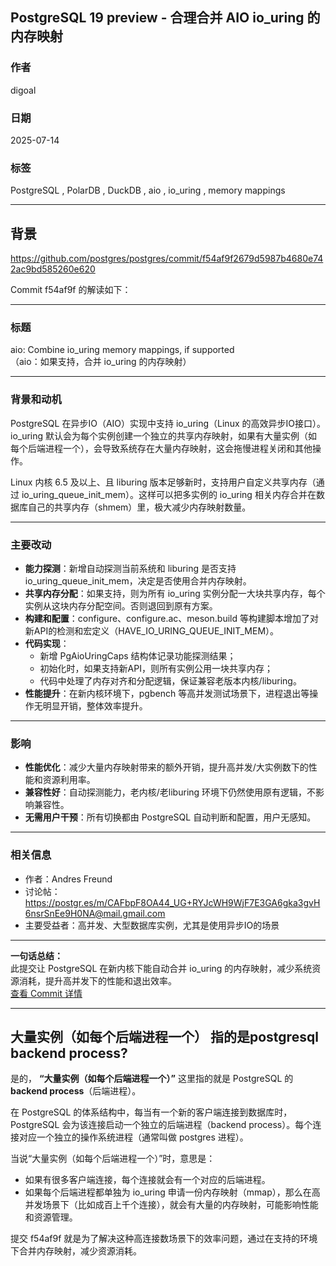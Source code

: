 ## PostgreSQL 19 preview - 合理合并 AIO io_uring 的内存映射  
                          
### 作者                          
digoal                          
                          
### 日期                          
2025-07-14                          
                          
### 标签                          
PostgreSQL , PolarDB , DuckDB , aio , io_uring , memory mappings    
                          
----                          
                          
## 背景               
https://github.com/postgres/postgres/commit/f54af9f2679d5987b4680e742ac9bd585260e620          
          
Commit f54af9f 的解读如下：  
  
---  
  
### 标题    
aio: Combine io_uring memory mappings, if supported    
（aio：如果支持，合并 io_uring 的内存映射）  
  
---  
  
### 背景和动机  
  
PostgreSQL 在异步IO（AIO）实现中支持 io_uring（Linux 的高效异步IO接口）。io_uring 默认会为每个实例创建一个独立的共享内存映射，如果有大量实例（如每个后端进程一个），会导致系统存在大量内存映射，这会拖慢进程关闭和其他操作。  
  
Linux 内核 6.5 及以上、且 liburing 版本足够新时，支持用户自定义共享内存（通过 io_uring_queue_init_mem）。这样可以把多实例的 io_uring 相关内存合并在数据库自己的共享内存（shmem）里，极大减少内存映射数量。  
  
---  
  
### 主要改动  
  
- **能力探测**：新增自动探测当前系统和 liburing 是否支持 io_uring_queue_init_mem，决定是否使用合并内存映射。  
- **共享内存分配**：如果支持，则为所有 io_uring 实例分配一大块共享内存，每个实例从这块内存分配空间。否则退回到原有方案。  
- **构建和配置**：configure、configure.ac、meson.build 等构建脚本增加了对新API的检测和宏定义（HAVE_IO_URING_QUEUE_INIT_MEM）。  
- **代码实现**：  
  - 新增 PgAioUringCaps 结构体记录功能探测结果；  
  - 初始化时，如果支持新API，则所有实例公用一块共享内存；  
  - 代码中处理了内存对齐和分配逻辑，保证兼容老版本内核/liburing。  
- **性能提升**：在新内核环境下，pgbench 等高并发测试场景下，进程退出等操作无明显开销，整体效率提升。  
  
---  
  
### 影响  
  
- **性能优化**：减少大量内存映射带来的额外开销，提升高并发/大实例数下的性能和资源利用率。  
- **兼容性好**：自动探测能力，老内核/老liburing 环境下仍然使用原有逻辑，不影响兼容性。  
- **无需用户干预**：所有切换都由 PostgreSQL 自动判断和配置，用户无感知。  
  
---  
  
### 相关信息  
  
- 作者：Andres Freund  
- 讨论帖：https://postgr.es/m/CAFbpF8OA44_UG+RYJcWH9WjF7E3GA6gka3gvH6nsrSnEe9H0NA@mail.gmail.com  
- 主要受益者：高并发、大型数据库实例，尤其是使用异步IO的场景  
  
---  
  
**一句话总结：**    
此提交让 PostgreSQL 在新内核下能自动合并 io_uring 的内存映射，减少系统资源消耗，提升高并发下的性能和退出效率。    
[查看 Commit 详情](https://github.com/postgres/postgres/commit/f54af9f2679d5987b4680e742ac9bd585260e620)  
    
---  
  
## 大量实例（如每个后端进程一个） 指的是postgresql backend process?  
  
    
是的， **“大量实例（如每个后端进程一个）”** 这里指的就是 PostgreSQL 的 **backend process**（后端进程）。  
  
在 PostgreSQL 的体系结构中，每当有一个新的客户端连接到数据库时，PostgreSQL 会为该连接启动一个独立的后端进程（backend process）。每个连接对应一个独立的操作系统进程（通常叫做 postgres 进程）。  
  
当说“大量实例（如每个后端进程一个）”时，意思是：    
- 如果有很多客户端连接，每个连接就会有一个对应的后端进程。    
- 如果每个后端进程都单独为 io_uring 申请一份内存映射（mmap），那么在高并发场景下（比如成百上千个连接），就会有大量的内存映射，可能影响性能和资源管理。  
  
提交 f54af9f 就是为了解决这种高连接数场景下的效率问题，通过在支持的环境下合并内存映射，减少资源消耗。    
    
